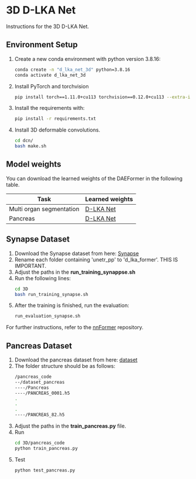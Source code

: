 # 3D D-LKA Net
Instructions for the 3D D-LKA Net.

## Environment Setup
1. Create a new conda environment with python version 3.8.16:
    ```bash
    conda create -n "d_lka_net_3d" python=3.8.16
    conda activate d_lka_net_3d
    ```
2. Install PyTorch and torchvision
    ```bash
    pip install torch==1.11.0+cu113 torchvision==0.12.0+cu113 --extra-index-url https://download.pytorch.org/whl/cu113
    ```
3. Install the requirements with:
    ```bash
    pip install -r requirements.txt
    ```
4. Install 3D deformable convolutions.
    ```bash
    cd dcn/
    bash make.sh
    ```

## Model weights
You can download the learned weights of the DAEFormer in the following table. 

Task | Learned weights
------------ | ----
Multi organ segmentation | [D-LKA Net](https://drive.google.com/drive/folders/1Q_V1uNYR7EKkO0dxO8HucD4HgkOfupdc?usp=sharing)
Pancreas | [D-LKA Net](https://drive.google.com/drive/folders/1mSbs-p5gwA2dUbNKJ-xQ08Z717XFbqJ_?usp=sharing)

## Synapse Dataset

1. Download the Synapse dataset from here: [Synapse](https://mbzuaiac-my.sharepoint.com/personal/abdelrahman_youssief_mbzuai_ac_ae/_layouts/15/onedrive.aspx?id=%2Fpersonal%2Fabdelrahman%5Fyoussief%5Fmbzuai%5Fac%5Fae%2FDocuments%2FUNETR%2B%2B%2FDATASET%5FSynapse%2Ezip&parent=%2Fpersonal%2Fabdelrahman%5Fyoussief%5Fmbzuai%5Fac%5Fae%2FDocuments%2FUNETR%2B%2B&ga=1)
2. Rename each folder containing 'unetr_pp' to 'd_lka_former'. THIS IS IMPORTANT.
3. Adjust the paths in the **run_training_synappse.sh**
4. Run the following lines: 
    ```bash
    cd 3D
    bash run_training_synapse.sh
    ```
5. After the training is finished, run the evaluation:
    ```bash
    run_evaluation_synapse.sh
    ```
For further instructions, refer to the [nnFormer](https://github.com/282857341/nnFormer) repository.

## Pancreas Dataset
1. Download the pancreas dataset from here: [dataset](https://drive.google.com/drive/folders/1kQX8z34kF62ZF_1-DqFpIosB4zDThvPz)
2. The folder structure should be as follows: 
    ```bash
    /pancreas_code
    --/dataset_pancreas
    ----/Pancreas
    ----/PANCREAS_0001.h5
    .
    .
    .
    ----/PANCREAS_82.h5
    ```
3. Adjust the paths in the **train_pancreas.py** file.
4. Run
    ```bash
    cd 3D/pancreas_code
    python train_pancreas.py
    ```
5. Test
    ```bash
    python test_pancreas.py
    ```
